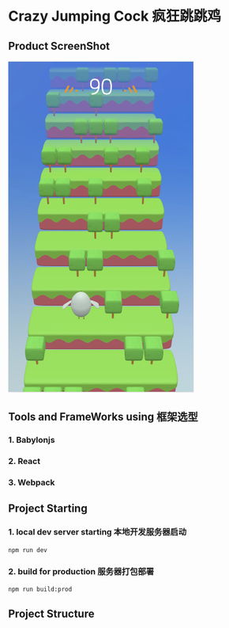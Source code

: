 # Crazy Jumping Cock 疯狂跳跳鸡
## Product ScreenShot
![cock jump](https://raw.githubusercontent.com/yunikoro/cock-jump/master/cock.png)
## Tools and FrameWorks using 框架选型
### 1. Babylonjs
### 2. React
### 3. Webpack

## Project Starting
### 1. local dev server starting 本地开发服务器启动
```shell
npm run dev
```
### 2. build for production 服务器打包部署
```shell
npm run build:prod
```

## Project Structure
